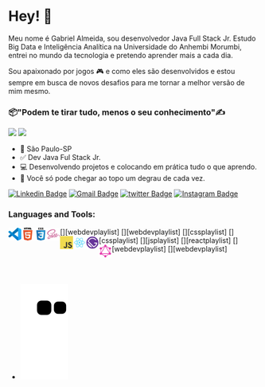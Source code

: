 # Hey! 👋

Meu nome é Gabriel Almeida, sou desenvolvedor Java Full Stack Jr. Estudo Big Data e Inteligência Analítica na Universidade do Anhembi Morumbi, entrei no mundo da tecnologia e pretendo aprender mais a cada dia.

Sou apaixonado por jogos 🎮 e como eles são desenvolvidos e estou sempre em busca de novos desafios para me tornar a melhor versão de mim mesmo.

###  📦"Podem te tirar tudo, menos o seu conhecimento"✍

<div>
<img height="165em" src="https://github-readme-stats.vercel.app/api?username=bielalmd&show_icons=true&theme=yeblu"/> 
<img height="165em" src="https://github-readme-stats.vercel.app/api/top-langs/?username=bielalmd&layout=compact&theme=yeblu">
</div> 


- 📍   São Paulo-SP
- ✅  Dev Java Ful Stack Jr.
- 💻  Desenvolvendo projetos e colocando em prática tudo o que aprendo.
- 🎯  Você só pode chegar ao topo um degrau de cada vez.



[![Linkedin Badge](https://img.shields.io/badge/-LinkedIn-blue?style=flat-square&logo=Linkedin&logoColor=white&link=https://www.linkedin.com/in/gabriel-almeida-2b60b11b1)](https://www.linkedin.com/in/gabriel-almeida-2b60b11b1/)
[![Gmail Badge](https://img.shields.io/badge/-Gmail-c14438?style=flat-square&logo=Gmail&logoColor=white&link=mailto:austbiel@gmail.com)](mailto:austbiel@gmail.com)
[![twitter Badge](https://img.shields.io/badge/-Twitter-black?style=flat-square&logo=Twitter&logoColor=white&link=twitter.com/bielalmd)](https://twitter.com/bielalmd/)
[![Instagram Badge](https://img.shields.io/badge/-Instagram-3f729b?style=flat-square&logo=Instagram&logoColor=white&link=instagram.com/bielalmd/)](https://www.instagram.com/bielalmd/)


### Languages and Tools:

[<img align="left" alt="Visual Studio Code" width="26px" src="https://raw.githubusercontent.com/github/explore/80688e429a7d4ef2fca1e82350fe8e3517d3494d/topics/visual-studio-code/visual-studio-code.png" />][webdevplaylist]
[<img align="left" alt="HTML5" width="26px" src="https://raw.githubusercontent.com/github/explore/80688e429a7d4ef2fca1e82350fe8e3517d3494d/topics/html/html.png" />][webdevplaylist]
[<img align="left" alt="CSS3" width="26px" src="https://raw.githubusercontent.com/github/explore/80688e429a7d4ef2fca1e82350fe8e3517d3494d/topics/css/css.png" />][cssplaylist]
[<img align="left" alt="Sass" width="26px" src="https://raw.githubusercontent.com/github/explore/80688e429a7d4ef2fca1e82350fe8e3517d3494d/topics/sass/sass.png" />][cssplaylist]
[<img align="left" alt="JavaScript" width="26px" src="https://raw.githubusercontent.com/github/explore/80688e429a7d4ef2fca1e82350fe8e3517d3494d/topics/javascript/javascript.png" />][jsplaylist]
[<img align="left" alt="React" width="26px" src="https://raw.githubusercontent.com/github/explore/80688e429a7d4ef2fca1e82350fe8e3517d3494d/topics/react/react.png" />][reactplaylist]
[<img align="left" alt="Gatsby" width="26px" src="https://raw.githubusercontent.com/github/explore/e94815998e4e0713912fed477a1f346ec04c3da2/topics/gatsby/gatsby.png" />][webdevplaylist]
[<img align="left" alt="GraphQL" width="26px" src="https://raw.githubusercontent.com/github/explore/80688e429a7d4ef2fca1e82350fe8e3517d3494d/topics/graphql/graphql.png" />][webdevplaylist]


<br />
<br />

- ![Snake animation](https://github.com/rafaballerini/rafaballerini/blob/output/github-contribution-grid-snake.svg)
 
</div>
